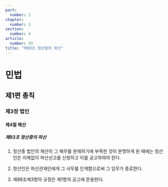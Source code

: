```yaml
---
part:
  number: 1
chapter:
  number: 3
section:
  number: 4
article:
  number: 93
title: "제93조 청산중의 파산"
---
```

# 민법

## 제1편 총칙

### 제3장 법인

#### 제4절 해산

##### 제93조 청산중의 파산

1. 청산중 법인의 재산이 그 채무를 완제하기에 부족한 것이 분명하게 된 때에는 청산인은 지체없이 파산선고를 신청하고 이를 공고하여야 한다.

2. 청산인은 파산관재인에게 그 사무를 인계함으로써 그 임무가 종료한다.

3. 제88조제3항의 규정은 제1항의 공고에 준용한다.
